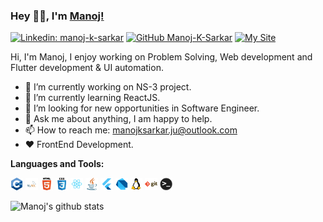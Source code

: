 ### Hey 👋🏽, I'm [Manoj!](https://github.com/Manoj-K-Sarkar) 

[![Linkedin: manoj-k-sarkar](https://img.shields.io/badge/-manojksarkar-blue?style=flat-square&logo=Linkedin&logoColor=white&link=https://www.linkedin.com/in/manoj-k-sarkar/)](https://www.linkedin.com/in/manoj-k-sarkar//)
[![GitHub Manoj-K-Sarkar](https://img.shields.io/github/followers/Manoj-K-Sarkar?label=follow&style=social)](https://github.com/Manoj-K-Sarkar)
[![My Site](http://img.shields.io/badge/-MySite-black?style=flat-squarelink=http://manojkumarsarkar.me/)](http://manojkumarsarkar.me/)


Hi, I'm Manoj,  I enjoy working on Problem Solving, Web development and Flutter development & UI automation.

- 🔭 I’m currently working on NS-3 project.
- 🌱 I’m currently learning ReactJS.
- 👯 I’m looking for new opportunities in Software Engineer.
- 💬 Ask me about anything, I am happy to help.
- 📫 How to reach me: manojksarkar.ju@outlook.com
- :heart: FrontEnd Development.

**Languages and Tools:** 

<code><img height="20" src="https://raw.githubusercontent.com/github/explore/80688e429a7d4ef2fca1e82350fe8e3517d3494d/topics/cpp/cpp.png"></code>
<code><img height="20" src="https://raw.githubusercontent.com/github/explore/80688e429a7d4ef2fca1e82350fe8e3517d3494d/topics/mysql/mysql.png"></code>
<code><img height="20" src="https://raw.githubusercontent.com/github/explore/80688e429a7d4ef2fca1e82350fe8e3517d3494d/topics/html/html.png"></code>
<code><img height="20" src="https://raw.githubusercontent.com/github/explore/80688e429a7d4ef2fca1e82350fe8e3517d3494d/topics/css/css.png"></code>
<code><img height="20" src="https://raw.githubusercontent.com/github/explore/80688e429a7d4ef2fca1e82350fe8e3517d3494d/topics/react/react.png"></code>
<code><img height="20" src="https://raw.githubusercontent.com/github/explore/80688e429a7d4ef2fca1e82350fe8e3517d3494d/topics/java/java.png"></code>
<code><img height="20" src="https://raw.githubusercontent.com/github/explore/80688e429a7d4ef2fca1e82350fe8e3517d3494d/topics/flutter/flutter.png"></code>
<code><img height="20" src="https://raw.githubusercontent.com/github/explore/80688e429a7d4ef2fca1e82350fe8e3517d3494d/topics/dart/dart.png"></code>
<code><img height="20" src="https://raw.githubusercontent.com/github/explore/80688e429a7d4ef2fca1e82350fe8e3517d3494d/topics/linux/linux.png"></code>
<code><img height="20" src="https://raw.githubusercontent.com/github/explore/80688e429a7d4ef2fca1e82350fe8e3517d3494d/topics/git/git.png"></code>
<code><img height="20" src="https://raw.githubusercontent.com/github/explore/80688e429a7d4ef2fca1e82350fe8e3517d3494d/topics/terminal/terminal.png"></code>

![Manoj's github stats](https://github-readme-stats.vercel.app/api/?username=Manoj-K-Sarkar&show_icons=true&title_color=fff&icon_color=79ff97&text_color=9f9f9f&bg_color=151515)


